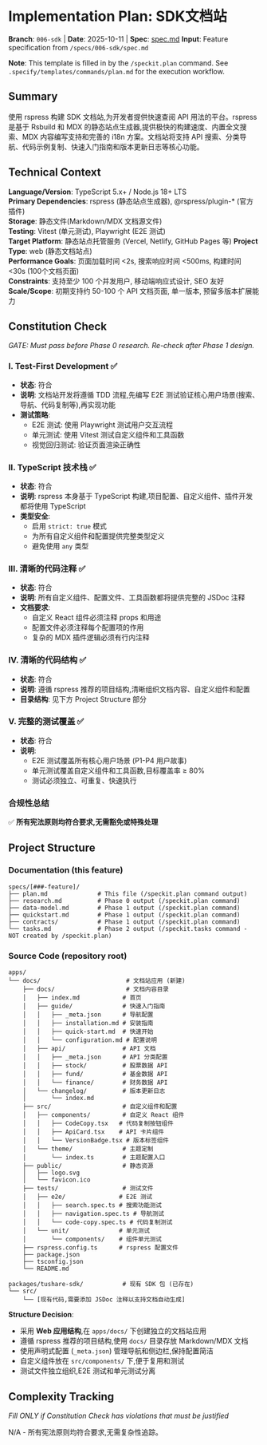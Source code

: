# Implementation Plan: SDK文档站

**Branch**: `006-sdk` | **Date**: 2025-10-11 | **Spec**: [spec.md](./spec.md)
**Input**: Feature specification from `/specs/006-sdk/spec.md`

**Note**: This template is filled in by the `/speckit.plan` command. See `.specify/templates/commands/plan.md` for the execution workflow.

## Summary

使用 rspress 构建 SDK 文档站,为开发者提供快速查阅 API 用法的平台。rspress 是基于 Rsbuild 和 MDX 的静态站点生成器,提供极快的构建速度、内置全文搜索、MDX 内容编写支持和完善的 i18n 方案。文档站将支持 API 搜索、分类导航、代码示例复制、快速入门指南和版本更新日志等核心功能。

## Technical Context

<!--
  ACTION REQUIRED: Replace the content in this section with the technical details
  for the project. The structure here is presented in advisory capacity to guide
  the iteration process.
-->

**Language/Version**: TypeScript 5.x+ / Node.js 18+ LTS  
**Primary Dependencies**: rspress (静态站点生成器), @rspress/plugin-* (官方插件)  
**Storage**: 静态文件(Markdown/MDX 文档源文件)  
**Testing**: Vitest (单元测试), Playwright (E2E 测试)  
**Target Platform**: 静态站点托管服务 (Vercel, Netlify, GitHub Pages 等)
**Project Type**: web (静态文档站点)  
**Performance Goals**: 页面加载时间 <2s, 搜索响应时间 <500ms, 构建时间 <30s (100个文档页面)  
**Constraints**: 支持至少 100 个并发用户, 移动端响应式设计, SEO 友好  
**Scale/Scope**: 初期支持约 50-100 个 API 文档页面, 单一版本, 预留多版本扩展能力

## Constitution Check

*GATE: Must pass before Phase 0 research. Re-check after Phase 1 design.*

### I. Test-First Development ✅
- **状态**: 符合
- **说明**: 文档站开发将遵循 TDD 流程,先编写 E2E 测试验证核心用户场景(搜索、导航、代码复制等),再实现功能
- **测试策略**: 
  - E2E 测试: 使用 Playwright 测试用户交互流程
  - 单元测试: 使用 Vitest 测试自定义组件和工具函数
  - 视觉回归测试: 验证页面渲染正确性

### II. TypeScript 技术栈 ✅
- **状态**: 符合
- **说明**: rspress 本身基于 TypeScript 构建,项目配置、自定义组件、插件开发都将使用 TypeScript
- **类型安全**: 
  - 启用 `strict: true` 模式
  - 为所有自定义组件和配置提供完整类型定义
  - 避免使用 `any` 类型

### III. 清晰的代码注释 ✅
- **状态**: 符合
- **说明**: 所有自定义组件、配置文件、工具函数都将提供完整的 JSDoc 注释
- **文档要求**:
  - 自定义 React 组件必须注释 props 和用途
  - 配置文件必须注释每个配置项的作用
  - 复杂的 MDX 插件逻辑必须有行内注释

### IV. 清晰的代码结构 ✅
- **状态**: 符合
- **说明**: 遵循 rspress 推荐的项目结构,清晰组织文档内容、自定义组件和配置
- **目录结构**: 见下方 Project Structure 部分

### V. 完整的测试覆盖 ✅
- **状态**: 符合
- **说明**: 
  - E2E 测试覆盖所有核心用户场景 (P1-P4 用户故事)
  - 单元测试覆盖自定义组件和工具函数,目标覆盖率 ≥ 80%
  - 测试必须独立、可重复、快速执行

### 合规性总结
✅ **所有宪法原则均符合要求,无需豁免或特殊处理**

## Project Structure

### Documentation (this feature)

```
specs/[###-feature]/
├── plan.md              # This file (/speckit.plan command output)
├── research.md          # Phase 0 output (/speckit.plan command)
├── data-model.md        # Phase 1 output (/speckit.plan command)
├── quickstart.md        # Phase 1 output (/speckit.plan command)
├── contracts/           # Phase 1 output (/speckit.plan command)
└── tasks.md             # Phase 2 output (/speckit.tasks command - NOT created by /speckit.plan)
```

### Source Code (repository root)

```
apps/
└── docs/                        # 文档站应用 (新建)
    ├── docs/                    # 文档内容目录
    │   ├── index.md            # 首页
    │   ├── guide/              # 快速入门指南
    │   │   ├── _meta.json      # 导航配置
    │   │   ├── installation.md # 安装指南
    │   │   ├── quick-start.md  # 快速开始
    │   │   └── configuration.md # 配置说明
    │   ├── api/                # API 文档
    │   │   ├── _meta.json      # API 分类配置
    │   │   ├── stock/          # 股票数据 API
    │   │   ├── fund/           # 基金数据 API
    │   │   └── finance/        # 财务数据 API
    │   └── changelog/          # 版本更新日志
    │       └── index.md
    ├── src/                    # 自定义组件和配置
    │   ├── components/         # 自定义 React 组件
    │   │   ├── CodeCopy.tsx   # 代码复制按钮组件
    │   │   ├── ApiCard.tsx    # API 卡片组件
    │   │   └── VersionBadge.tsx # 版本标签组件
    │   └── theme/              # 主题定制
    │       └── index.ts        # 主题配置入口
    ├── public/                 # 静态资源
    │   ├── logo.svg
    │   └── favicon.ico
    ├── tests/                  # 测试文件
    │   ├── e2e/               # E2E 测试
    │   │   ├── search.spec.ts # 搜索功能测试
    │   │   ├── navigation.spec.ts # 导航测试
    │   │   └── code-copy.spec.ts # 代码复制测试
    │   └── unit/              # 单元测试
    │       └── components/    # 组件单元测试
    ├── rspress.config.ts      # rspress 配置文件
    ├── package.json
    ├── tsconfig.json
    └── README.md

packages/tushare-sdk/           # 现有 SDK 包 (已存在)
└── src/
    └── [现有代码,需要添加 JSDoc 注释以支持文档自动生成]
```

**Structure Decision**: 
- 采用 **Web 应用结构**,在 `apps/docs/` 下创建独立的文档站应用
- 遵循 rspress 推荐的项目结构,使用 `docs/` 目录存放 Markdown/MDX 文档
- 使用声明式配置 (`_meta.json`) 管理导航和侧边栏,保持配置简洁
- 自定义组件放在 `src/components/` 下,便于复用和测试
- 测试文件独立组织,E2E 测试和单元测试分离

## Complexity Tracking

*Fill ONLY if Constitution Check has violations that must be justified*

N/A - 所有宪法原则均符合要求,无需复杂性追踪。
